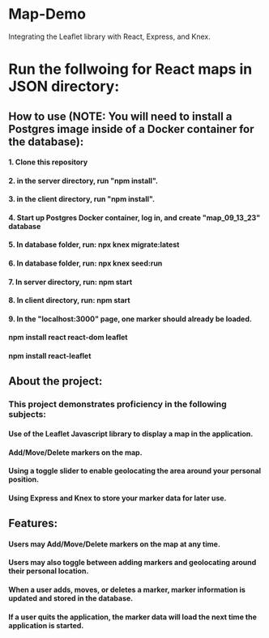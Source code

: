 # Map-Demo
Integrating the Leaflet library with React, Express, and Knex.


# Run the follwoing for React maps in JSON directory:

## How to use (NOTE: You will need to install a Postgres image inside of a Docker container for the database): 

#### 1. Clone this repository

#### 2. in the server directory, run "npm install". 

#### 3. in the client directory, run "npm install".

#### 4. Start up Postgres Docker container, log in, and create "map_09_13_23" database

#### 5. In database folder, run: npx knex migrate:latest

#### 6. In database folder, run: npx knex seed:run

#### 7. In server directory, run: npm start

#### 8. In client directory, run: npm start

#### 9. In the "localhost:3000" page, one marker should already be loaded.

#### npm install react react-dom leaflet

#### npm install react-leaflet

## About the project: 

### This project demonstrates proficiency in the following subjects:

#### Use of the Leaflet Javascript library to display a map in the application.

#### Add/Move/Delete markers on the map.

#### Using a toggle slider to enable geolocating the area around your personal position.

#### Using Express and Knex to store your marker data for later use.

## Features: 

#### Users may Add/Move/Delete markers on the map at any time.

#### Users may also toggle between adding markers and geolocating around their personal location.

#### When a user adds, moves, or deletes a marker, marker information is updated and stored in the database.

#### If a user quits the application, the marker data will load the next time the application is started.